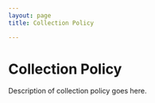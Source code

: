 ```yaml
---
layout: page
title: Collection Policy

---
```



# Collection Policy


Description of collection policy goes here.
